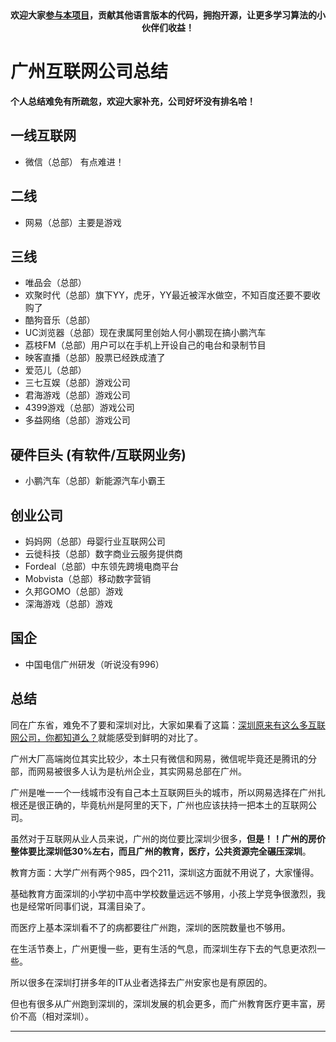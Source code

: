 <p align="center">
  <a href="https://mp.weixin.qq.com/s/RsdcQ9umo09R6cfnwXZlrQ"><img src="https://img.shields.io/badge/PDF下载-代码随想录-blueviolet" alt=""></a>
  <a href="https://mp.weixin.qq.com/s/b66DFkOp8OOxdZC_xLZxfw"><img src="https://img.shields.io/badge/刷题-微信群-green" alt=""></a>
  <a href="https://space.bilibili.com/525438321"><img src="https://img.shields.io/badge/B站-代码随想录-orange" alt=""></a>
  <a href="https://mp.weixin.qq.com/s/QVF6upVMSbgvZy8lHZS3CQ"><img src="https://img.shields.io/badge/知识星球-代码随想录-blue" alt=""></a>
</p>
<p align="center"><strong>欢迎大家<a href="https://mp.weixin.qq.com/s/tqCxrMEU-ajQumL1i8im9A">参与本项目</a>，贡献其他语言版本的代码，拥抱开源，让更多学习算法的小伙伴们收益！</strong></p>


# 广州互联网公司总结

**个人总结难免有所疏忽，欢迎大家补充，公司好坏没有排名哈！**

## 一线互联网

* 微信（总部） 有点难进！

## 二线
* 网易（总部）主要是游戏

## 三线

* 唯品会（总部）
* 欢聚时代（总部）旗下YY，虎牙，YY最近被浑水做空，不知百度还要不要收购了
* 酷狗音乐（总部）
* UC浏览器（总部）现在隶属阿里创始人何小鹏现在搞小鹏汽车
* 荔枝FM（总部）用户可以在手机上开设自己的电台和录制节目
* 映客直播（总部）股票已经跌成渣了
* 爱范儿（总部）
* 三七互娱（总部）游戏公司
* 君海游戏（总部）游戏公司
* 4399游戏（总部）游戏公司
* 多益网络（总部）游戏公司

## 硬件巨头 (有软件/互联网业务)
* 小鹏汽车（总部）新能源汽车小霸王

## 创业公司

* 妈妈网（总部）母婴行业互联网公司
* 云徙科技（总部）数字商业云服务提供商
* Fordeal（总部）中东领先跨境电商平台
* Mobvista（总部）移动数字营销
* 久邦GOMO（总部）游戏
* 深海游戏（总部）游戏

## 国企

* 中国电信广州研发（听说没有996）


## 总结

同在广东省，难免不了要和深圳对比，大家如果看了这篇：[深圳原来有这么多互联网公司，你都知道么？](https://mp.weixin.qq.com/s/3VJHF2zNohBwDBxARFIn-Q)就能感受到鲜明的对比了。

广州大厂高端岗位其实比较少，本土只有微信和网易，微信呢毕竟还是腾讯的分部，而网易被很多人认为是杭州企业，其实网易总部在广州。

广州是唯一一个一线城市没有自己本土互联网巨头的城市，所以网易选择在广州扎根还是很正确的，毕竟杭州是阿里的天下，广州也应该扶持一把本土的互联网公司。

虽然对于互联网从业人员来说，广州的岗位要比深圳少很多，**但是！！广州的房价整体要比深圳低30%左右，而且广州的教育，医疗，公共资源完全碾压深圳**。

教育方面：大学广州有两个985，四个211，深圳这方面就不用说了，大家懂得。

基础教育方面深圳的小学初中高中学校数量远远不够用，小孩上学竞争很激烈，我也是经常听同事们说，耳濡目染了。

而医疗上基本深圳看不了的病都要往广州跑，深圳的医院数量也不够用。

在生活节奏上，广州更慢一些，更有生活的气息，而深圳生存下去的气息更浓烈一些。

所以很多在深圳打拼多年的IT从业者选择去广州安家也是有原因的。

但也有很多从广州跑到深圳的，深圳发展的机会更多，而广州教育医疗更丰富，房价不高（相对深圳）。








-----------------------

